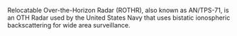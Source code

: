 Relocatable Over-the-Horizon Radar (ROTHR), also known as AN/TPS-71, is an OTH Radar used by the United States Navy that uses bistatic ionospheric backscattering for wide area surveillance.
